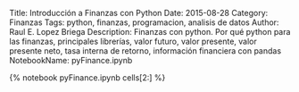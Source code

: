 Title: Introducción a Finanzas con Python
Date: 2015-08-28
Category: Finanzas
Tags: python, finanzas, programacion, analisis de datos
Author: Raul E. Lopez Briega
Description: Finanzas con python. Por qué python para las finanzas, principales librerías, valor futuro, valor presente, valor presente neto, tasa interna de retorno, información financiera con pandas
NotebookName: pyFinance.ipynb

{% notebook pyFinance.ipynb cells[2:] %}
